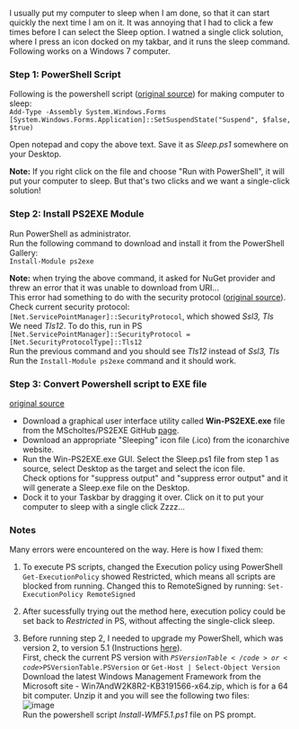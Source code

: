I usually put my computer to sleep when I am done, so that it can start quickly the next time I am on it. It was annoying that I had to click a few times before I can select the Sleep option. I watned a single click solution, where I press an icon docked on my takbar, and it runs the sleep command. Following works on a Windows 7 computer.

### Step 1: PowerShell Script
Following is the powershell script ([original source](https://superuser.com/questions/39584/what-is-the-command-to-use-to-put-your-computer-to-sleep-not-hibernate)) for making computer to sleep:  
<code>Add-Type -Assembly System.Windows.Forms
[System.Windows.Forms.Application]::SetSuspendState("Suspend", $false, $true)
</code>

Open notepad and copy the above text. Save it as _Sleep.ps1_ somewhere on your Desktop.  

**Note:** If you right click on the file and choose "Run with PowerShell", it will put your computer to sleep. But that's two clicks and we want a single-click solution!  

### Step 2: Install PS2EXE Module  
Run PowerShell as administrator.  
Run the following command to download and install it from the PowerShell Gallery:  
<code>Install-Module ps2exe</code>  

**Note:** when trying the above command, it asked for NuGet provider and threw an error that it was unable to download from URI...  
This error had something to do with the security protocol ([original source](https://stackoverflow.com/questions/51406685/powershell-how-do-i-install-the-nuget-provider-for-powershell-on-a-unconnected)).  
Check current security protocol:  
<code>[Net.ServicePointManager]::SecurityProtocol</code>, which showed _Ssl3, Tls_  
We need _Tls12_. To do this, run in PS  
<code>[Net.ServicePointManager]::SecurityProtocol = [Net.SecurityProtocolType]::Tls12</code>  
Run the previous command and you should see _Tls12_ instead of _Ssl3, Tls_  
Run the <code>Install-Module ps2exe</code> command and it should work.  

### Step 3: Convert Powershell script to EXE file 
[original source](https://www.youtube.com/watch?v=PtFFtY1zxPE)  
- Download a graphical user interface utility called **Win-PS2EXE.exe** file from the MScholtes/PS2EXE GitHub [page](https://github.com/MScholtes/PS2EXE/blob/master/Module/Win-PS2EXE.exe).  
- Download an appropriate "Sleeping" icon file (.ico) from the iconarchive website.  
- Run the Win-PS2EXE.exe GUI. Select the Sleep.ps1 file from step 1 as source, select Desktop as the target and select the icon file.  
Check options for "suppress output" and "suppress error output" and it will generate a Sleep.exe file on the Desktop.  
- Dock it to your Taskbar by dragging it over. Click on it to put your computer to sleep with a single click Zzzz...  

### Notes
Many errors were encountered on the way. Here is how I fixed them:  

1. To execute PS scripts, changed the Execution policy using PowerShell
<code>Get-ExecutionPolicy</code>
showed Restricted, which means all scripts are blocked from running. Changed this to RemoteSigned by running:
<code>Set-ExecutionPolicy RemoteSigned</code>  
  
2. After sucessfully trying out the method here, execution policy could be set back to _Restricted_ in PS, without affecting the single-click sleep.  

3. Before running step 2, I needed to upgrade my PowerShell, which was version 2, to version 5.1 (Instructions [here](https://giritharan.com/install-the-latest-powershell-on-windows-7/)).  
First, check the current PS version with <code>$PSVersionTable</code> or <code>$PSVersionTable.PSVersion</code> or <code>Get-Host | Select-Object Version</code>  
Download the latest Windows Management Framework from the Microsoft site - Win7AndW2K8R2-KB3191566-x64.zip, which is for a 64 bit computer. Unzip it and you will see the following two files:  
![image](https://github.com/ved-sharma/Sleep-computer-with-a-single-click/assets/39934015/0643df15-d6d6-43bc-b6da-6749b24befbd)  
Run the powershell script _Install-WMF5.1.ps1_ file on PS prompt.  


